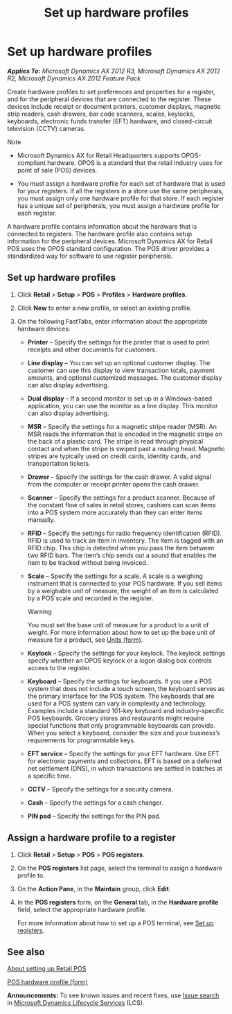 ﻿---
title: Set up hardware profiles
TOCTitle: Set up hardware profiles
ms:assetid: b635525a-0fde-477f-a122-a6a149038f67
ms:mtpsurl: https://technet.microsoft.com/en-us/library/Hh597217(v=AX.60)
ms:contentKeyID: 39519289
ms.date: 05/18/2015
mtps_version: v=AX.60
---

# Set up hardware profiles 


_**Applies To:** Microsoft Dynamics AX 2012 R3, Microsoft Dynamics AX 2012 R2, Microsoft Dynamics AX 2012 Feature Pack_

Create hardware profiles to set preferences and properties for a register, and for the peripheral devices that are connected to the register. These devices include receipt or document printers, customer displays, magnetic strip readers, cash drawers, bar code scanners, scales, keylocks, keyboards, electronic funds transfer (EFT) hardware, and closed-circuit television (CCTV) cameras.


> [!NOTE]
> <UL>
> <LI>
> <P>Microsoft Dynamics AX for Retail Headquarters supports OPOS-compliant hardware. OPOS is a standard that the retail industry uses for point of sale (POS) devices.</P>
> <LI>
> <P>You must assign a hardware profile for each set of hardware that is used for your registers. If all the registers in a store use the same peripherals, you must assign only one hardware profile for that store. If each register has a unique set of peripherals, you must assign a hardware profile for each register.</P></LI></UL>



A hardware profile contains information about the hardware that is connected to registers. The hardware profile also contains setup information for the peripheral devices. Microsoft Dynamics AX for Retail POS uses the OPOS standard configuration. The POS driver provides a standardized way for software to use register peripherals.

## Set up hardware profiles

1.  Click **Retail** \> **Setup** \> **POS** \> **Profiles** \> **Hardware profiles**.

2.  Click **New** to enter a new profile, or select an existing profile.

3.  On the following FastTabs, enter information about the appropriate hardware devices:
    
      - **Printer** – Specify the settings for the printer that is used to print receipts and other documents for customers.
    
      - **Line display** – You can set up an optional customer display. The customer can use this display to view transaction totals, payment amounts, and optional customized messages. The customer display can also display advertising.
    
      - **Dual display** – If a second monitor is set up in a Windows-based application, you can use the monitor as a line display. This monitor can also display advertising.
    
      - **MSR** – Specify the settings for a magnetic stripe reader (MSR). An MSR reads the information that is encoded in the magnetic stripe on the back of a plastic card. The stripe is read through physical contact and when the stripe is swiped past a reading head. Magnetic stripes are typically used on credit cards, identity cards, and transportation tickets.
    
      - **Drawer** – Specify the settings for the cash drawer. A valid signal from the computer or receipt printer opens the cash drawer.
    
      - **Scanner** – Specify the settings for a product scanner. Because of the constant flow of sales in retail stores, cashiers can scan items into a POS system more accurately than they can enter items manually.
    
      - **RFID** – Specify the settings for radio frequency identification (RFID). RFID is used to track an item in inventory. The item is tagged with an RFID chip. This chip is detected when you pass the item between two RFID bars. The item’s chip sends out a sound that enables the item to be tracked without being invoiced.
    
      - **Scale** – Specify the settings for a scale. A scale is a weighing instrument that is connected to your POS hardware. If you sell items by a weighable unit of measure, the weight of an item is calculated by a POS scale and recorded in the register.
        

        > [!WARNING]
        > <P>You must set the base unit of measure for a product to a unit of weight. For more information about how to set up the base unit of measure for a product, see <A href="https://technet.microsoft.com/en-us/library/hh209233(v=ax.60)">Units (form)</A>.</P>

    
      - **Keylock** – Specify the settings for your keylock. The keylock settings specify whether an OPOS keylock or a logon dialog box controls access to the register.
    
      - **Keyboard** – Specify the settings for keyboards. If you use a POS system that does not include a touch screen, the keyboard serves as the primary interface for the POS system. The keyboards that are used for a POS system can vary in complexity and technology. Examples include a standard 101-key keyboard and industry-specific POS keyboards. Grocery stores and restaurants might require special functions that only programmable keyboards can provide. When you select a keyboard, consider the size and your business’s requirements for programmable keys.
    
      - **EFT service** – Specify the settings for your EFT hardware. Use EFT for electronic payments and collections. EFT is based on a deferred net settlement (DNS), in which transactions are settled in batches at a specific time.
    
      - **CCTV** – Specify the settings for a security camera.
    
      - **Cash** – Specify the settings for a cash changer.
    
      - **PIN pad** – Specify the settings for the PIN pad.

## Assign a hardware profile to a register

1.  Click **Retail** \> **Setup** \> **POS** \> **POS registers**.

2.  On the **POS registers** list page, select the terminal to assign a hardware profile to.

3.  On the **Action Pane**, in the **Maintain** group, click **Edit**.

4.  In the **POS registers** form, on the **General** tab, in the **Hardware profile** field, select the appropriate hardware profile.
    
    For more information about how to set up a POS terminal, see [Set up registers](set-up-registers.md).

## See also

[About setting up Retail POS](about-setting-up-retail-pos.md)

[POS hardware profile (form)](https://technet.microsoft.com/en-us/library/hh580636\(v=ax.60\))

  
**Announcements:** To see known issues and recent fixes, use [Issue search](http://go.microsoft.com/fwlink/?linkid=389258) in [Microsoft Dynamics Lifecycle Services](http://go.microsoft.com/fwlink/?linkid=306505) (LCS).

